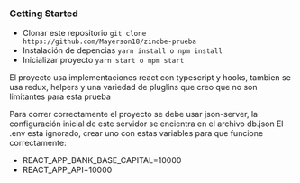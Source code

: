 ### Getting Started

- Clonar este repositorio `git clone https://github.com/Mayerson18/zinobe-prueba`
- Instalación de depencias `yarn install o npm install`
- Inicializar proyecto `yarn start o npm start`

El proyecto usa implementaciones react con typescript y hooks, tambien se usa redux, helpers y una variedad de pluglins que creo que no son limitantes para esta prueba

Para correr correctamente el proyecto se debe usar json-server, la configuración inicial de este servidor se encientra en el archivo db.json
El .env esta ignorado, crear uno con estas variables para que funcione correctamente: 

- REACT_APP_BANK_BASE_CAPITAL=10000
- REACT_APP_API=10000
